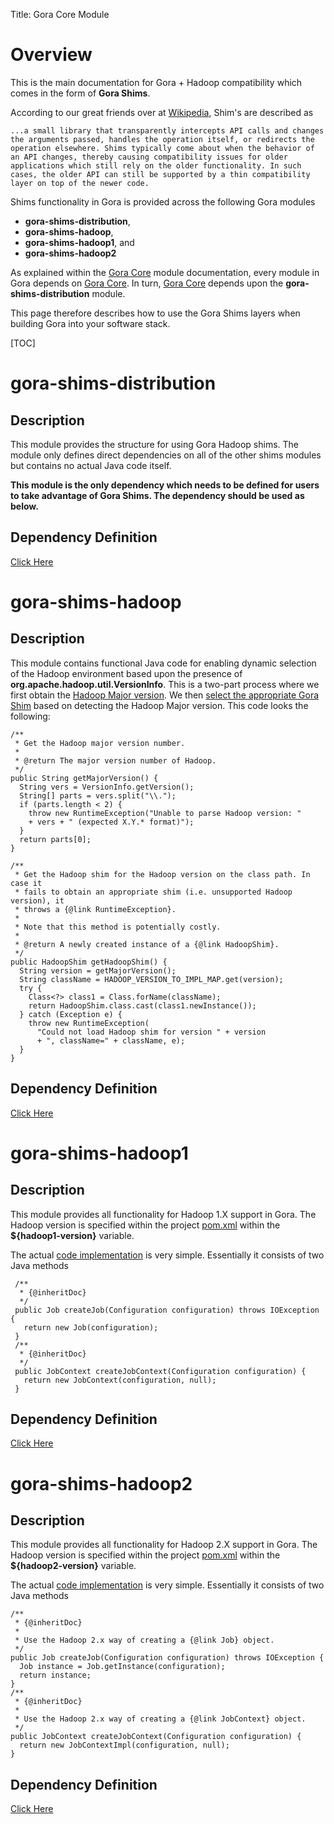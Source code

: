 Title: Gora Core Module

# Overview 
This is the main documentation for Gora + Hadoop compatibility which comes in the
form of <b>Gora Shims</b>. 

According to our great friends over at [Wikipedia](http://en.wikipedia.org/wiki/Shim_%28computing%29),
Shim's are described as

    ...a small library that transparently intercepts API calls and changes the arguments passed, handles the operation itself, or redirects the operation elsewhere. Shims typically come about when the behavior of an API changes, thereby causing compatibility issues for older applications which still rely on the older functionality. In such cases, the older API can still be supported by a thin compatibility layer on top of the newer code.

Shims functionality in Gora is provided across the following Gora modules

 * <b>gora-shims-distribution</b>, 
 * <b>gora-shims-hadoop</b>,
 * <b>gora-shims-hadoop1</b>, and 
 * <b>gora-shims-hadoop2</b>

As explained within the [Gora Core](./gora-core.html) module documentation,
every module in Gora depends on [Gora Core](./gora-core.html). 
In turn, [Gora Core](./gora-core.html) depends upon the 
<b>gora-shims-distribution</b> module.

This page therefore describes how to use the Gora Shims layers when building Gora
into your software stack. 

[TOC]

# gora-shims-distribution

## Description

This module provides the structure for using Gora Hadoop shims. The module only defines direct dependencies
on all of the other shims modules but contains no actual Java code itself. 

**This module is the only dependency which needs to be defined for users to take advantage of Gora Shims. The dependency
should be used as below.**

## Dependency Definition

[Click Here](http://search.maven.org/#artifactdetails|org.apache.gora|gora-shims-distribution|0.6|bundle)

# gora-shims-hadoop

## Description

This module contains functional Java code for enabling dynamic selection of the Hadoop environment based upon the 
presence of **org.apache.hadoop.util.VersionInfo**. This is a two-part process where we first obtain the [Hadoop
Major version](https://github.com/apache/gora/blob/master/gora-shims-hadoop/src/main/java/org/apache/gora/shims/hadoop/HadoopShimFactory.java#L79-L94).
We then [select the appropriate Gora Shim](https://github.com/apache/gora/blob/master/gora-shims-hadoop/src/main/java/org/apache/gora/shims/hadoop/HadoopShimFactory.java#L56-L77) 
based on detecting the Hadoop Major version. This code looks the following:


    /**
     * Get the Hadoop major version number.
     *
     * @return The major version number of Hadoop.
     */
    public String getMajorVersion() {
      String vers = VersionInfo.getVersion();
      String[] parts = vers.split("\\.");
      if (parts.length < 2) {
        throw new RuntimeException("Unable to parse Hadoop version: "
        + vers + " (expected X.Y.* format)");
      }
      return parts[0];
    }

    /**
     * Get the Hadoop shim for the Hadoop version on the class path. In case it
     * fails to obtain an appropriate shim (i.e. unsupported Hadoop version), it
     * throws a {@link RuntimeException}.
     *
     * Note that this method is potentially costly.
     *
     * @return A newly created instance of a {@link HadoopShim}.
     */
    public HadoopShim getHadoopShim() {
      String version = getMajorVersion();
      String className = HADOOP_VERSION_TO_IMPL_MAP.get(version);
      try {
        Class<?> class1 = Class.forName(className);
        return HadoopShim.class.cast(class1.newInstance());
      } catch (Exception e) {
        throw new RuntimeException(
          "Could not load Hadoop shim for version " + version
          + ", className=" + className, e);
      }
    }

## Dependency Definition

[Click Here](http://search.maven.org/#artifactdetails|org.apache.gora|gora-shims-hadoop|0.6|bundle)

# gora-shims-hadoop1

## Description

This module provides all functionality for Hadoop 1.X support in Gora. The Hadoop version is specified within
the project [pom.xml](https://github.com/apache/gora/blob/master/pom.xml) within the **${hadoop1-version}** variable.

The actual [code implementation](https://github.com/apache/gora/blob/master/gora-shims-hadoop1/src/main/java/org/apache/gora/shims/hadoop1/HadoopShim1.java) 
is very simple. Essentially it consists of two Java methods

     /**
      * {@inheritDoc}
      */
     public Job createJob(Configuration configuration) throws IOException {
       return new Job(configuration);
     }
     /**
      * {@inheritDoc}
      */
     public JobContext createJobContext(Configuration configuration) {
       return new JobContext(configuration, null); 
     }


## Dependency Definition

[Click Here](http://search.maven.org/#artifactdetails|org.apache.gora|gora-shims-hadoop1|0.6|bundle)


# gora-shims-hadoop2

## Description


This module provides all functionality for Hadoop 2.X support in Gora. The Hadoop version is specified within
the project [pom.xml](https://github.com/apache/gora/blob/master/pom.xml) within the **${hadoop2-version}** variable.

The actual [code implementation](https://github.com/apache/gora/blob/master/gora-shims-hadoop1/src/main/java/org/apache/gora/shims/hadoop1/HadoopShim1.java) 
is very simple. Essentially it consists of two Java methods

    /**
     * {@inheritDoc}
     *
     * Use the Hadoop 2.x way of creating a {@link Job} object.
     */
    public Job createJob(Configuration configuration) throws IOException {
      Job instance = Job.getInstance(configuration);
      return instance;
    }
    /**
     * {@inheritDoc}
     *
     * Use the Hadoop 2.x way of creating a {@link JobContext} object.
     */
    public JobContext createJobContext(Configuration configuration) {
      return new JobContextImpl(configuration, null);
    }

## Dependency Definition

[Click Here](http://search.maven.org/#artifactdetails|org.apache.gora|gora-shims-hadoop2|0.6|bundle)

